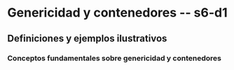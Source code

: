 # Genericidad y contenedores   -- s6-d1

## Definiciones y ejemplos ilustrativos

### Conceptos fundamentales sobre genericidad y contenedores

```java

```

